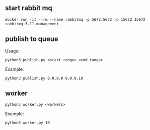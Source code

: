 ## start rabbit mq

```shell
docker run -it --rm --name rabbitmq -p 5672:5672 -p 15672:15672 rabbitmq:3.11-management
```

## publish to queue

Usage:
```shell
python3 publish.py <start_range> <end_range>
```

Example:
```shell
python3 publish.py 0.0.0.0 0.0.0.10
```

## worker

```shell
python3 worker.py <workers>
```

Example: 

```shell
python3 worker.py 10
```